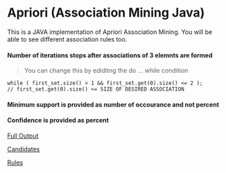 # Apriori (Association Mining Java)
This is a JAVA implementation of Apriori Association Mining. You will be able to see different association rules too.

#### Number of iterations stops after associations of 3 elemnts are formed

>You  can change this by ediditng the do ... while condition
```
while ( first_set.size() > 1 && first_set.get(0).size() <= 2 );
// first_set.get(0).size() <= SIZE OF DESIRED ASSOCIATION
```

#### Minimum support is provided as number of occourance and not percent 
#### Confidence is provided as percent

[Full Output](https://imgur.com/ndzpIJP)

[Candidates](https://imgur.com/5yyZvNy)

[Rules](https://imgur.com/PGpFko8)
